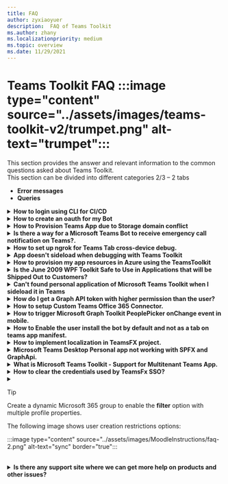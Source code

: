 ```yaml
---
title: FAQ
author: zyxiaoyuer
description:  FAQ of Teams Toolkit
ms.author: zhany
ms.localizationpriority: medium
ms.topic: overview
ms.date: 11/29/2021
---
```


# Teams Toolkit FAQ :::image type="content" source="../assets/images/teams-toolkit-v2/trumpet.png" alt-text="trumpet":::
 
This section provides the answer and relevant information to the common questions asked about Teams Toolkit.
<br> This section can be divided into different categories 2/3 – 2 tabs

* **Error messages**
* **Queries**

<details>
:::image type="content" source="../assets/images/question.png" alt-text="question":::

:::image type="content" source="~/assets/images/teams-toolkit-v2/question.png" alt-text="question" border="true":::

<summary><b>How to login using CLI for CI/CD</b></summary>

<br>
:::image type="content" source="../assets/images/bulb.png" alt-text="bulb":::

Ans.

<br>

</details>

<details>

<summary><b>How to create an oauth for my Bot</b></summary>

Ans.

<br>

</details>
<details>

<summary><b>How to Provision Teams App due to Storage domain conflict</b></summary>

Ans.

<br>

</details>

<details>

<summary><b>Is there a way for a Microsoft Teams Bot to receive emergency call notification on Teams?.</b></summary>

Ans.

<br>

</details>

<details>

<summary><b>How to set up ngrok for Teams Tab cross-device debug.</b></summary>

Ans.

<br>

</details>


<details>

<summary><b>App doesn't sideload when debugging with Teams Toolkit</b></summary>

Ans.

<br>

</details>
<details>

<summary><b>How to provision my app resources in Azure using the TeamsToolkit</b></summary>

Ans.

<br>

</details>


<details>

<summary><b>Is the June 2009 WPF Toolkit Safe to Use in Applications that will be Shipped Out to Customers?</b></summary>

Ans.

<br>

</details>
<details>

<summary><b>Can't found personal application of Microsoft Teams Toolkit when I sideload it in Teams</b></summary>

Ans.

<br>

</details>

<details>

<summary><b>How do I get a Graph API token with higher permission than the user?</b></summary>

Ans

<br>

</details>

<details>

<summary><b>How to setup Custom Teams Office 365 Connector.</b></summary>

Ans.

<br>

</details>

<details>

<summary><b>How to trigger Microsoft Graph Toolkit PeoplePicker onChange event in mobile.</b></summary>

Ans.

<br>

</details>

<details>

<summary><b>How to Enable the user install the bot by default and not as a tab on teams app manifest.</b></summary>

Ans.

<br>

</details>
<details>

<summary><b>How to implement localization in TeamsFX project.</b></summary>

Ans.

<br>

</details>
<details>

<summary><b>Microsoft Teams Desktop Personal app not working with SPFX and GraphApi.</b></summary>

Ans.

<br>

</details>
<details>

<summary><b>What is Microsoft Teams Toolkit - Support for Multitenant Teams App.</b></summary>

Ans.

<br>

</details>
<details>

<summary><b>How to clear the credentials used by TeamsFx SSO?
</b></summary>

Ans.

<br>

</details>

<details>

<summary><b></b></summary>

Ans.

<br>

</details>







> [!TIP]
> Create a dynamic Microsoft 365 group to enable the **filter** option with multiple profile properties.

The following image shows user creation restrictions options:

:::image type="content" source="../assets/images/MoodleInstructions/faq-2.png" alt-text="sync" border="true":::



<br>
<!-- For more information, see Microsoft 365 block within the Moodle course interface. -->
</details>


<details>

<summary><b>Is there any support site where we can get more help on products and other issues?</b></summary>

For support and help on the product and services issues or developer community help see, [Support and Feedback](/microsoftteams/platform/feedback).